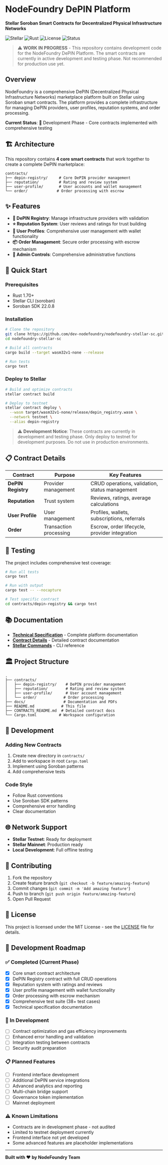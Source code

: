 # NodeFoundry DePIN Platform

**Stellar Soroban Smart Contracts for Decentralized Physical Infrastructure Networks**

![Stellar](https://img.shields.io/badge/Stellar-Soroban-blue)
![Rust](https://img.shields.io/badge/Rust-22.0.8-orange)
![License](https://img.shields.io/badge/License-MIT-green)
![Status](https://img.shields.io/badge/Status-Work%20in%20Progress-yellow)

> ⚠️ **WORK IN PROGRESS** - This repository contains development code for the NodeFoundry DePIN Platform. The smart contracts are currently in active development and testing phase. Not recommended for production use yet.

## Overview

NodeFoundry is a comprehensive DePIN (Decentralized Physical Infrastructure Networks) marketplace platform built on Stellar using Soroban smart contracts. The platform provides a complete infrastructure for managing DePIN providers, user profiles, reputation systems, and order processing.

**Current Status**: 🚧 Development Phase - Core contracts implemented with comprehensive testing

## 🏗️ Architecture

This repository contains **4 core smart contracts** that work together to create a complete DePIN marketplace:

```text
contracts/
├── depin-registry/     # Core DePIN provider management
├── reputation/         # Rating and review system
├── user-profile/       # User accounts and wallet management
└── order/             # Order processing with escrow
```

## ✨ Features

- **🏢 DePIN Registry**: Manage infrastructure providers with validation
- **⭐ Reputation System**: User reviews and ratings for trust building
- **👤 User Profiles**: Comprehensive user management with wallet functionality
- **📦 Order Management**: Secure order processing with escrow mechanism
- **🔐 Admin Controls**: Comprehensive administrative functions

## 🚀 Quick Start

### Prerequisites
- Rust 1.70+
- Stellar CLI (soroban)
- Soroban SDK 22.0.8

### Installation

```bash
# Clone the repository
git clone https://github.com/dev-nodefoundry/nodefoundry-stellar-sc.git
cd nodefoundry-stellar-sc

# Build all contracts
cargo build --target wasm32v1-none --release

# Run tests
cargo test
```

### Deploy to Stellar

```bash
# Build and optimize contracts
stellar contract build

# Deploy to testnet
stellar contract deploy \
  --wasm target/wasm32v1-none/release/depin_registry.wasm \
  --network testnet \
  --alias depin-registry
```

> ⚠️ **Development Notice**: These contracts are currently in development and testing phase. Only deploy to testnet for development purposes. Do not use in production environments.

## 📋 Contract Details

| Contract | Purpose | Key Features |
|----------|---------|--------------|
| **DePIN Registry** | Provider management | CRUD operations, validation, status management |
| **Reputation** | Trust system | Reviews, ratings, average calculations |
| **User Profile** | User management | Profiles, wallets, subscriptions, referrals |
| **Order** | Transaction processing | Escrow, order lifecycle, provider integration |

## 🧪 Testing

The project includes comprehensive test coverage:

```bash
# Run all tests
cargo test

# Run with output
cargo test -- --nocapture

# Test specific contract
cd contracts/depin-registry && cargo test
```

## 📚 Documentation

- **[Technical Specification](docs/TECHNICAL_SPECIFICATION_final_clean.pdf)** - Complete platform documentation
- **[Contract Details](CONTRACTS_README.md)** - Detailed contract documentation
- **[Stellar Commands](docs/stellar_cmd_help.md)** - CLI reference

## 🏛️ Project Structure

```text
.
├── contracts/
│   ├── depin-registry/    # DePIN provider management
│   ├── reputation/        # Rating and review system  
│   ├── user-profile/      # User account management
│   └── order/            # Order processing
├── docs/                 # Documentation and PDFs
├── README.md            # This file
├── CONTRACTS_README.md  # Detailed contract docs
└── Cargo.toml          # Workspace configuration
```

## 🔧 Development

### Adding New Contracts

1. Create new directory in `contracts/`
2. Add to workspace in root `Cargo.toml`
3. Implement using Soroban patterns
4. Add comprehensive tests

### Code Style

- Follow Rust conventions
- Use Soroban SDK patterns
- Comprehensive error handling
- Clear documentation

## 🌐 Network Support

- **Stellar Testnet**: Ready for deployment
- **Stellar Mainnet**: Production ready
- **Local Development**: Full offline testing

## 🤝 Contributing

1. Fork the repository
2. Create feature branch (`git checkout -b feature/amazing-feature`)
3. Commit changes (`git commit -m 'Add amazing feature'`)
4. Push to branch (`git push origin feature/amazing-feature`)
5. Open Pull Request

## 📄 License

This project is licensed under the MIT License - see the [LICENSE](LICENSE) file for details.

## 🚀 Development Roadmap

### ✅ Completed (Current Phase)
- [x] Core smart contract architecture
- [x] DePIN Registry contract with full CRUD operations
- [x] Reputation system with ratings and reviews
- [x] User profile management with wallet functionality
- [x] Order processing with escrow mechanism
- [x] Comprehensive test suite (38+ test cases)
- [x] Technical specification documentation

### 🚧 In Development
- [ ] Contract optimization and gas efficiency improvements
- [ ] Enhanced error handling and validation
- [ ] Integration testing between contracts
- [ ] Security audit preparation

### 📋 Planned Features
- [ ] Frontend interface development
- [ ] Additional DePIN service integrations
- [ ] Advanced analytics and reporting
- [ ] Multi-chain bridge support
- [ ] Governance token implementation
- [ ] Mainnet deployment

### ⚠️ Known Limitations
- Contracts are in development phase - not audited
- Limited to testnet deployment currently
- Frontend interface not yet developed
- Some advanced features are placeholder implementations

---

**Built with ❤️ by NodeFoundry Team**
